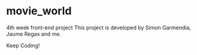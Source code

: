 # movie_world
4th week front-end project
This project is developed by Simon Garmendia, Jaume Regas and me.


Keep Coding!
